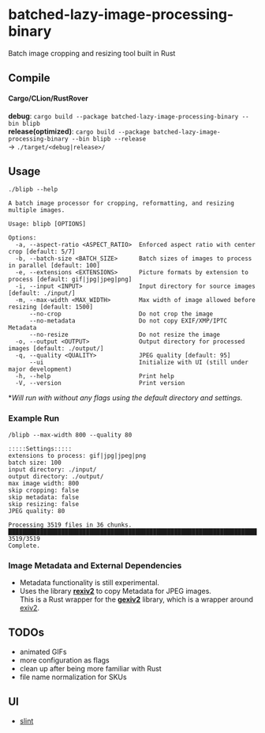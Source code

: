 # batched-lazy-image-processing-binary
Batch image cropping and resizing tool built in Rust

## Compile ##
#### Cargo/CLion/RustRover #### 
**debug**: `cargo build --package batched-lazy-image-processing-binary --bin blipb`  
**release(optimized)**: `cargo build --package batched-lazy-image-processing-binary --bin blipb --release`  
-> `./target/<debug|release>/`

## Usage ##
`./blipb --help`

```
A batch image processor for cropping, reformatting, and resizing multiple images.

Usage: blipb [OPTIONS]

Options:
  -a, --aspect-ratio <ASPECT_RATIO>  Enforced aspect ratio with center crop [default: 5/7]
  -b, --batch-size <BATCH_SIZE>      Batch sizes of images to process in parallel [default: 100]
  -e, --extensions <EXTENSIONS>      Picture formats by extension to process [default: gif|jpg|jpeg|png]
  -i, --input <INPUT>                Input directory for source images [default: ./input/]
  -m, --max-width <MAX_WIDTH>        Max width of image allowed before resizing [default: 1500]
      --no-crop                      Do not crop the image
      --no-metadata                  Do not copy EXIF/XMP/IPTC Metadata
      --no-resize                    Do not resize the image
  -o, --output <OUTPUT>              Output directory for processed images [default: ./output/]
  -q, --quality <QUALITY>            JPEG quality [default: 95]
      --ui                           Initialize with UI (still under major development)
  -h, --help                         Print help
  -V, --version                      Print version
```
**Will run with without any flags using the default directory and settings.*

### Example Run
`/blipb --max-width 800 --quality 80`
```
:::::Settings:::::
extensions to process: gif|jpg|jpeg|png
batch size: 100
input directory: ./input/
output directory: ./output/
max image width: 800
skip cropping: false
skip metadata: false
skip resizing: false
JPEG quality: 80

Processing 3519 files in 36 chunks.
████████████████████████████████████████████████████████████████████████████████████ 3519/3519
Complete.
```

### Image Metadata and External Dependencies
- Metadata functionality is still experimental. 
- Uses the library [**rexiv2**](https://github.com/felixc/rexiv2) to copy Metadata for JPEG images.  
  This is a Rust wrapper for the [**gexiv2**](https://wiki.gnome.org/Projects/gexiv2) library, which is a wrapper around [exiv2](https://exiv2.org/).

## TODOs ##
- animated GIFs
- more configuration as flags
- clean up after being more familiar with Rust
- file name normalization for SKUs

## UI ##
- [slint](https://slint.rs/)